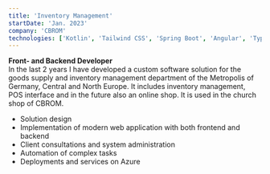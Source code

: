 ```yaml
---
title: 'Inventory Management'
startDate: 'Jan. 2023'
company: 'CBROM'
technologies: ['Kotlin', 'Tailwind CSS', 'Spring Boot', 'Angular', 'TypeScript', 'Azure']
---
```


**Front- and Backend Developer**\
In the last 2 years I have developed a custom software solution for the goods supply and inventory management department of the Metropolis of Germany, Central and North Europe. It includes inventory management, POS interface and in the future also an online shop. It is used in the church shop of CBROM.

- Solution design
- Implementation of modern web application with both frontend and backend
- Client consultations and system administration
- Automation of complex tasks
- Deployments and services on Azure
